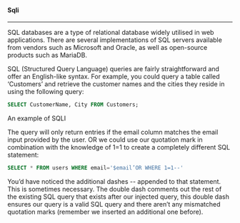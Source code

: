 #### Sqli

---

SQL databases are a type of relational database widely utilised in web applications. There are several implementations of SQL servers available from vendors such as Microsoft and Oracle, as well as open-source products such as MariaDB.

SQL (Structured Query Language) queries are fairly straightforward and offer an English-like syntax. For example, you could query a table called ‘Customers’ and retrieve the customer names and the cities they reside in using the following query:
```sql
SELECT CustomerName, City FROM Customers;
```

An example of SQLI 

The query will only return entries if the email column matches the email input provided by the user. OR we could use our quotation mark in combination with the knowledge of 1=1 to create a completely different SQL statement:

```sql
SELECT * FROM users WHERE email='$email’OR WHERE 1=1--'
```

You’d have noticed the additional dashes -- appended to that statement. This is sometimes necessary. The double dash comments out the rest of the existing SQL query that exists after our injected query, this double dash ensures our query is a valid SQL query and there aren’t any mismatched quotation marks (remember we inserted an additional one before).

